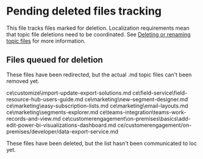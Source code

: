 # Pending deleted files tracking 

This file tracks files marked for deletion. Localization requirements mean that topic file deletions need to be coordinated. See [Deleting or renaming topic files](https://review.learn.microsoft.com/bacx/delete-rename?branch=main) for more information.

## Files queued for deletion

These files have been redirected, but the actual .md topic files can't been removed yet.

ce\customize\import-update-export-solutions.md
ce\field-service\field-resource-hub-users-guide.md
ce\marketing\new-segment-designer.md
ce\marketing\easy-subscription-lists.md
ce\marketing\email-layouts.md
ce\marketing\segments-explorer.md
ce\teams-integration\teams-work-records-and-view.md
ce\customerengagement\on-premises\basics\add-edit-power-bi-visualizations-dashboard.md
ce/customerengagement/on-premises/developer/data-export-service.md

These files have been deleted, but the list hasn't been communicated to loc yet.
